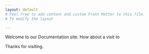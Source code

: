```yaml
---
layout: default
# Feel free to add content and custom Front Matter to this file.
# To modify the layout

---
```

Welcome to our Documentation site. How about a visit to

Thanks for visiting.
